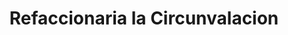 ---
title: "Refaccionaria la Circunvalacion"
url: /retalhuleu/refaccionaria-la-circunvalacion/
shop: reparación de automóviles
---